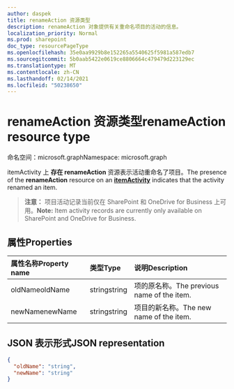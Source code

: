 ```yaml
---
author: daspek
title: renameAction 资源类型
description: renameAction 对象提供有关重命名项目的活动的信息。
localization_priority: Normal
ms.prod: sharepoint
doc_type: resourcePageType
ms.openlocfilehash: 35e0aa9929b8e152265a5540625f5981a587edb7
ms.sourcegitcommit: 5b0aab5422e0619ce8806664c479479d223129ec
ms.translationtype: MT
ms.contentlocale: zh-CN
ms.lasthandoff: 02/14/2021
ms.locfileid: "50238650"
---
```

# <a name="renameaction-resource-type"></a><span data-ttu-id="650ff-103">renameAction 资源类型</span><span class="sxs-lookup"><span data-stu-id="650ff-103">renameAction resource type</span></span>

<span data-ttu-id="650ff-104">命名空间：microsoft.graph</span><span class="sxs-lookup"><span data-stu-id="650ff-104">Namespace: microsoft.graph</span></span>

<span data-ttu-id="650ff-105">itemActivity 上 **存在 renameAction** [][activity]资源表示活动重命名了项目。</span><span class="sxs-lookup"><span data-stu-id="650ff-105">The presence of the **renameAction** resource on an [**itemActivity**][activity] indicates that the activity renamed an item.</span></span>

><span data-ttu-id="650ff-106">**注意：** 项目活动记录当前仅在 SharePoint 和 OneDrive for Business 上可用。</span><span class="sxs-lookup"><span data-stu-id="650ff-106">**Note:** Item activity records are currently only available on SharePoint and OneDrive for Business.</span></span>

[activity]: itemactivity.md

## <a name="properties"></a><span data-ttu-id="650ff-107">属性</span><span class="sxs-lookup"><span data-stu-id="650ff-107">Properties</span></span>

| <span data-ttu-id="650ff-108">属性名称</span><span class="sxs-lookup"><span data-stu-id="650ff-108">Property name</span></span> | <span data-ttu-id="650ff-109">类型</span><span class="sxs-lookup"><span data-stu-id="650ff-109">Type</span></span>   | <span data-ttu-id="650ff-110">说明</span><span class="sxs-lookup"><span data-stu-id="650ff-110">Description</span></span>
|:--------------|:-------|:----------------------------------------------------
| <span data-ttu-id="650ff-111">oldName</span><span class="sxs-lookup"><span data-stu-id="650ff-111">oldName</span></span>       | <span data-ttu-id="650ff-112">string</span><span class="sxs-lookup"><span data-stu-id="650ff-112">string</span></span> | <span data-ttu-id="650ff-113">项的原名称。</span><span class="sxs-lookup"><span data-stu-id="650ff-113">The previous name of the item.</span></span>
| <span data-ttu-id="650ff-114">newName</span><span class="sxs-lookup"><span data-stu-id="650ff-114">newName</span></span>       | <span data-ttu-id="650ff-115">string</span><span class="sxs-lookup"><span data-stu-id="650ff-115">string</span></span> | <span data-ttu-id="650ff-116">项目的新名称。</span><span class="sxs-lookup"><span data-stu-id="650ff-116">The new name of the item.</span></span>

## <a name="json-representation"></a><span data-ttu-id="650ff-117">JSON 表示形式</span><span class="sxs-lookup"><span data-stu-id="650ff-117">JSON representation</span></span>

<!-- {
  "blockType": "resource",
  "optionalProperties": [ ],
  "@type": "microsoft.graph.renameAction"
}-->

```json
{
  "oldName": "string",
  "newName": "string"
}
```

<!--
{
  "type": "#page.annotation",
  "description": "The renameAction object provides information about an activity that renamed an item.",
  "keywords": "activities,activity,action,rename,renamed",
  "section": "documentation",
  "tocPath": "Resources/renameAction",
  "suppressions": []
}
-->

